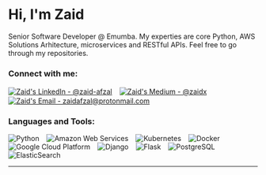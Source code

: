 <h1 align="left">Hi, I'm Zaid</h1>
<p align="left">Senior Software Developer @ Emumba. My experties are core Python, AWS Solutions Arhitecture, microservices and RESTful APIs. Feel free to go through my repositories.</p>

<p align="left">
<h3 align="left">Connect with me:</h3>
<a href="https://linkedin.com/in/zaid-afzal" target="blank"><img align="center" src="https://img.shields.io/badge/linkedin-%230077B5.svg?&style=for-the-badge&logo=linkedin&logoColor=white" alt="Zaid's LinkedIn - @zaid-afzal" /></a> &ensp;  
<a href="https://medium.com/@zaidx" target="blank"><img align="center" src="https://img.shields.io/badge/medium-%2312100E.svg?&style=for-the-badge&logo=medium&logoColor=white" alt="Zaid's Medium - @zaidx" /></a> &ensp;  
<a href="mailto:zaidafzal@protonmail.com" target="blank"><img align="center" src="https://img.shields.io/badge/gmail-D14836?&style=for-the-badge&logo=gmail&logoColor=white" alt="Zaid's Email - zaidafzal@protonmail.com" /></a> &ensp; 
</p>

<h3 align="left">Languages and Tools:</h3>
<p align="left"> 
  <a> <img alt="Python" title="Python" src="https://www.vectorlogo.zone/logos/python/python-icon.svg" /> </a> &ensp;
  <a> <img alt="Amazon Web Services" title="Amazon Web Services" src="https://www.vectorlogo.zone/logos/amazon_aws/amazon_aws-ar21.svg" /> </a> &ensp;
    <a> <img alt="Kubernetes" title="Kubernetes" src="https://www.vectorlogo.zone/logos/kubernetes/kubernetes-icon.svg" /> </a> &ensp;
  <a> <img alt="Docker" title="Docker" src="https://www.vectorlogo.zone/logos/docker/docker-icon.svg" /> </a> &ensp;
  <a> <img alt="Google Cloud Platform" title="Google Cloud Platform" src="https://www.vectorlogo.zone/logos/google_cloud/google_cloud-icon.svg" /> </a> &ensp;
  <a> <img alt="Django" title="Django" src="https://www.vectorlogo.zone/logos/djangoproject/djangoproject-ar21.svg" /> </a> &ensp;
  <a> <img alt="Flask" title="Flask" src="https://www.vectorlogo.zone/logos/pocoo_flask/pocoo_flask-icon.svg" /> </a> &ensp;
  <a> <img alt="PostgreSQL" title="PostgreSQL" src="https://www.vectorlogo.zone/logos/postgresql/postgresql-ar21.svg" /> </a> &ensp;
  <a> <img alt="ElasticSearch" title="ElasticSearch" src="https://www.vectorlogo.zone/logos/elastic/elastic-ar21.svg" /> </a> &ensp;
</p>

<hr>
